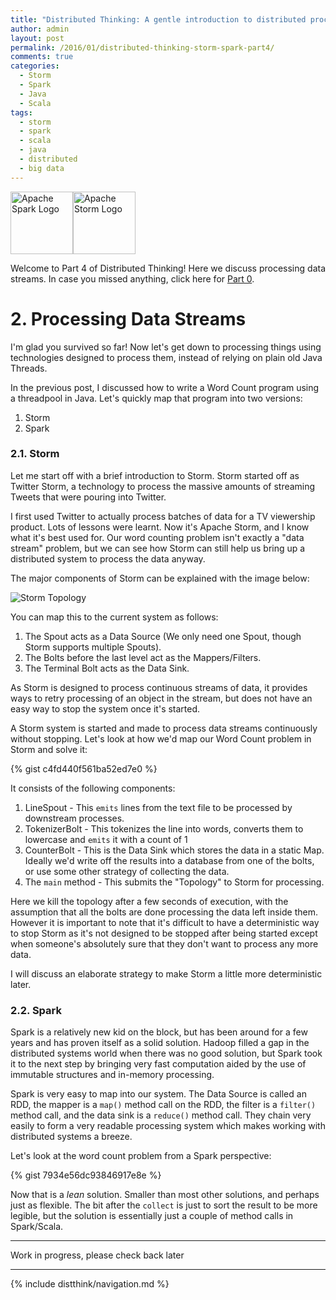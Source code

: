 ```yaml
---
title: "Distributed Thinking: A gentle introduction to distributed processing using Apache Storm and Apache Spark - Part 4" 
author: admin
layout: post
permalink: /2016/01/distributed-thinking-storm-spark-part4/
comments: true
categories:
  - Storm
  - Spark
  - Java
  - Scala
tags:
  - storm
  - spark
  - scala
  - java
  - distributed
  - big data
---
```


<img src="http://spark.apache.org/images/spark-logo-trademark.png" alt="Apache Spark Logo" style="height: 100"/><img src="http://storm.apache.org/images/logo.png" alt="Apache Storm Logo" style="height: 100"/>

Welcome to Part 4 of Distributed Thinking! Here we discuss processing data streams. In case you missed anything, click here for [Part 0](/2015/12/distributed-thinking-storm-spart-part0 "Distributed Thinking").
<h1>2. Processing Data Streams</h1>
I'm glad you survived so far! Now let's get down to processing things using technologies designed to process them, instead of relying on plain old Java Threads.

In the previous post, I discussed how to write a Word Count program using a threadpool in Java. Let's quickly map that program into two versions:

1. Storm
2. Spark

<h3>2.1. Storm</h3>
Let me start off with a brief introduction to Storm. Storm started off as Twitter Storm, a technology to process the massive amounts of streaming Tweets that were pouring into Twitter.

I first used Twitter to actually process batches of data for a TV viewership product. Lots of lessons were learnt. Now it's Apache Storm, and I know what it's best used for. Our word counting problem isn't exactly a "data stream" problem, but we can see how Storm can still help us bring up a distributed system to process the data anyway.

The major components of Storm can be explained with the image below:

![Storm Topology](https://storm.apache.org/documentation/images/topology.png)

You can map this to the current system as follows:

1. The Spout acts as a Data Source (We only need one Spout, though Storm supports multiple Spouts).
2. The Bolts before the last level act as the Mappers/Filters.
3. The Terminal Bolt acts as the Data Sink.

As Storm is designed to process continuous streams of data, it provides ways to retry processing of an object in the stream, but does not have an easy way to stop the system once it's started.

A Storm system is started and made to process data streams continuously without stopping. Let's look at how we'd map our Word Count problem in Storm and solve it:

{% gist c4fd440f561ba52ed7e0 %}

It consists of the following components:

1. LineSpout - This `emits` lines from the text file to be processed by downstream processes.
2. TokenizerBolt - This tokenizes the line into words, converts them to lowercase and `emits` it with a count of 1
3. CounterBolt - This is the Data Sink which stores the data in a static Map. Ideally we'd write off the results into a database from one of the bolts, or use some other strategy of collecting the data.
4. The `main` method - This submits the "Topology" to Storm for processing. 

Here we kill the topology after a few seconds of execution, with the assumption that all the bolts are done processing the data left inside them. However it is important to note that it's difficult to have a deterministic way to stop Storm as it's not designed to be stopped after being started except when someone's absolutely sure that they don't want to process any more data.

I will discuss an elaborate strategy to make Storm a little more deterministic later.

<h3>2.2. Spark</h3>
Spark is a relatively new kid on the block, but has been around for a few years and has proven itself as a solid solution. Hadoop filled a gap in the distributed systems world when there was no good solution, but Spark took it to the next step by bringing very fast computation aided by the use of immutable structures and in-memory processing.

Spark is very easy to map into our system. The Data Source is called an RDD, the mapper is a `map()` method call on the RDD, the filter is a `filter()` method call, and the data sink is a `reduce()` method call. They chain very easily to form a very readable processing system which makes working with distributed systems a breeze.

Let's look at the word count problem from a Spark perspective:

{% gist 7934e56dc93846917e8e %}

Now that is a *lean* solution. Smaller than most other solutions, and perhaps just as flexible. The bit after the `collect` is just to sort the result to be more legible, but the solution is essentially just a couple of method calls in Spark/Scala.

***
Work in progress, please check back later

----

{% include distthink/navigation.md %}